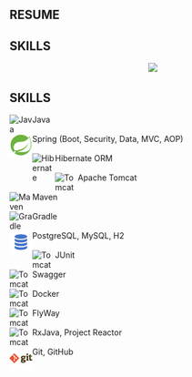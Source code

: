 ## RESUME

## SKILLS
<p align="center">
  <a href="https://skillicons.dev">
    <img src="https://skillicons.dev/icons?i=git,kubernetes,docker,c,vim" />
  </a>
</p>

## SKILLS
Java <img align="left" alt="Java" width="40px" src="https://cdn-icons-png.flaticon.com/512/5968/5968282.png"/>  
<br>
Spring (Boot, Security, Data, MVC, AOP) <img align="left" alt="Spring Boot" width="40px" src="https://raw.githubusercontent.com/github/explore/80688e429a7d4ef2fca1e82350fe8e3517d3494d/topics/spring-boot/spring-boot.png" />
<br>
<br>
Hibernate ORM <img align="left" alt="Hibernate" width="40px" src="https://hibernate.org/images/hibernate_icon_whitebkg.svg" />
<br>
<br>
Apache Tomcat <img align="left" alt="Tomcat" width="40px" src="https://upload.wikimedia.org/wikipedia/commons/thumb/f/fe/Apache_Tomcat_logo.svg/1280px-Apache_Tomcat_logo.svg.png">
<br>
<br>
Maven <img align="left" alt="Maven" width="40px" src="https://www.svgrepo.com/show/373829/maven.svg">
<br>
<br>
Gradle <img align="left" alt="Gradle" width="40px" src="https://cdn.iconscout.com/icon/free/png-256/gradle-2752166-2284983.png">
<br>
<br>
PostgreSQL, MySQL, H2 <img align="left" alt="SQL" width="40px" src="https://raw.githubusercontent.com/github/explore/80688e429a7d4ef2fca1e82350fe8e3517d3494d/topics/sql/sql.png"/> 
<br>
<br>
JUnit <img align="left" alt="Tomcat" width="40px" src="https://junit.org/junit4/images/junit5-banner.png">
<br>
<br>
Swagger <img align="left" alt="Tomcat" width="40px" src="https://static-00.iconduck.com/assets.00/swagger-icon-512x512-halz44im.png">
<br>
<br>
Docker <img align="left" alt="Tomcat" width="40px" src="https://www.docker.com/wp-content/uploads/2022/03/Moby-logo.png">
<br>
<br>
FlyWay <img align="left" alt="Tomcat" width="40px" src="https://upload.wikimedia.org/wikipedia/commons/thumb/e/e1/Flyway_logo.svg/1200px-Flyway_logo.svg.png">
<br>
<br>
RxJava, Project Reactor <img align="left" alt="Tomcat" width="40px" src="https://avatars.githubusercontent.com/u/4201559?s=280&v=4">
<br>
<br>
Git, GitHub <img align="left" alt="Git" width="40px" src="https://raw.githubusercontent.com/github/explore/80688e429a7d4ef2fca1e82350fe8e3517d3494d/topics/git/git.png"/>

